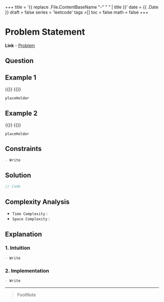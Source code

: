+++
title = '{{ replace .File.ContentBaseName "-" " " | title }}'
date = {{ .Date }}
draft = false
series = 'leetcode'
tags =[]
toc = false
math = false
+++

# Problem Statement

**Link** - [Problem ]()

## Question

## Example 1

{{<mermaid>}}
{{</mermaid>}}

```
placeHolder
```

## Example 2

{{<mermaid>}}
{{</mermaid>}}

```
placeHolder
```

## Constraints

```markdown
- Write
```

## Solution

```cpp
// Code
```

## Complexity Analysis

- `Time Complexity` :
- `Space Complexity` :

## Explanation

### 1. Intuition

```markdown
- Write
```

### 2. Implementation

```markdown
- Write
```

---

> FootNote
